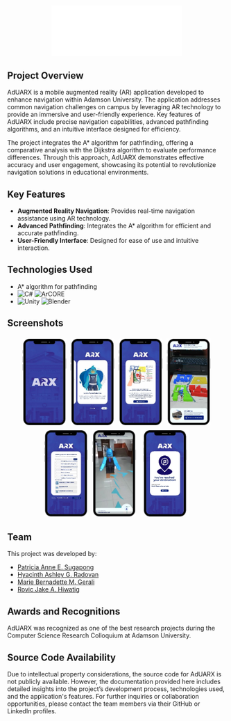 <div align="center">
  <img src="images/logo.png" alt="AdUARX Logo" width="300"/>
</div>

## Project Overview

AdUARX is a mobile augmented reality (AR) application developed to enhance navigation within Adamson University. The application addresses common navigation challenges on campus by leveraging AR technology to provide an immersive and user-friendly experience. Key features of AdUARX include precise navigation capabilities, advanced pathfinding algorithms, and an intuitive interface designed for efficiency.

The project integrates the A* algorithm for pathfinding, offering a comparative analysis with the Dijkstra algorithm to evaluate performance differences. Through this approach, AdUARX demonstrates effective accuracy and user engagement, showcasing its potential to revolutionize navigation solutions in educational environments.

## Key Features

- **Augmented Reality Navigation**: Provides real-time navigation assistance using AR technology.
- **Advanced Pathfinding**: Integrates the A* algorithm for efficient and accurate pathfinding.
- **User-Friendly Interface**: Designed for ease of use and intuitive interaction.

## Technologies Used

- A* algorithm for pathfinding
- ![C#](https://img.shields.io/badge/c%23-%23239120.svg?style=for-the-badge&logo=csharp&logoColor=white)
![ArCORE](https://custom-icon-badges.demolab.com/badge/-ARCore-plum?style=for-the-badge&logo=arcorelogo&logoColor=black)
- ![Unity](https://img.shields.io/badge/unity-%23000000.svg?style=for-the-badge&logo=unity&logoColor=white)
![Blender](https://img.shields.io/badge/blender-%23F5792A.svg?style=for-the-badge&logo=blender&logoColor=white)

## Screenshots

<div style="display: flex; flex-wrap: wrap; justify-content: center;">
  <img src="screenshots/screenshot (6).jpg" height="200" style="margin: 5px;"/>
  <img src="screenshots/screenshot (7).jpg" height="200" style="margin: 5px;"/>
  <img src="screenshots/screenshot (3).jpg" height="200" style="margin: 5px;"/>
  <img src="screenshots/screenshot (5).jpg" height="200" style="margin: 5px;"/>
  <img src="screenshots/screenshot (2).jpg" height="200" style="margin: 5px;"/>
  <img src="screenshots/screenshot (4).jpg" height="200" style="margin: 5px;"/>
  <img src="screenshots/screenshot (1).jpg" height="200" style="margin: 5px;"/>
</div>


## Team

This project was developed by:

- [Patricia Anne E. Sugapong](https://github.com/PatriciaSugapong)
- [Hyacinth Ashley G. Radovan](https://github.com/HyacinthAshleyRadovan)
- [Marie Bernadette M. Gerali](https://github.com/MarieGerali)
- [Rovic Jake A. Hiwatig](https://github.com/rovichwtg)

## Awards and Recognitions

AdUARX was recognized as one of the best research projects during the Computer Science Research Colloquium at Adamson University.

## Source Code Availability

Due to intellectual property considerations, the source code for AdUARX is not publicly available. However, the documentation provided here includes detailed insights into the project’s development process, technologies used, and the application's features. For further inquiries or collaboration opportunities, please contact the team members via their GitHub or LinkedIn profiles.



